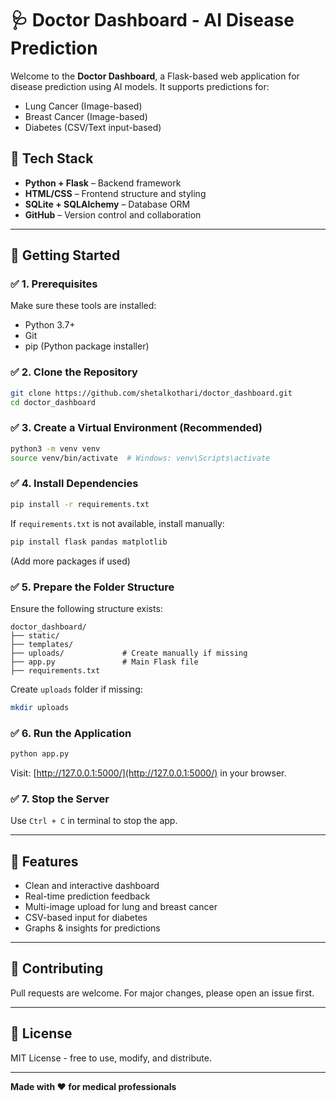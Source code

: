 # 🩺 Doctor Dashboard - AI Disease Prediction

Welcome to the **Doctor Dashboard**, a Flask-based web application for disease prediction using AI models. It supports predictions for:

- Lung Cancer (Image-based)
- Breast Cancer (Image-based)
- Diabetes (CSV/Text input-based)

## 🚀 Tech Stack

- **Python + Flask** – Backend framework
- **HTML/CSS** – Frontend structure and styling
- **SQLite + SQLAlchemy** – Database ORM
- **GitHub** – Version control and collaboration

---

## 🚀 Getting Started

### ✅ 1. Prerequisites
Make sure these tools are installed:

- Python 3.7+
- Git
- pip (Python package installer)

### ✅ 2. Clone the Repository
```bash
git clone https://github.com/shetalkothari/doctor_dashboard.git
cd doctor_dashboard
```

### ✅ 3. Create a Virtual Environment (Recommended)
```bash
python3 -m venv venv
source venv/bin/activate  # Windows: venv\Scripts\activate
```

### ✅ 4. Install Dependencies
```bash
pip install -r requirements.txt
```

If `requirements.txt` is not available, install manually:
```bash
pip install flask pandas matplotlib
```
(Add more packages if used)

### ✅ 5. Prepare the Folder Structure
Ensure the following structure exists:

```
doctor_dashboard/
├── static/
├── templates/
├── uploads/             # Create manually if missing
├── app.py               # Main Flask file
├── requirements.txt
```

Create `uploads` folder if missing:
```bash
mkdir uploads
```

### ✅ 6. Run the Application
```bash
python app.py
```

Visit: [http://127.0.0.1:5000/](http://127.0.0.1:5000/) in your browser.

### ✅ 7. Stop the Server
Use `Ctrl + C` in terminal to stop the app.

---

## 📁 Features
- Clean and interactive dashboard
- Real-time prediction feedback
- Multi-image upload for lung and breast cancer
- CSV-based input for diabetes
- Graphs & insights for predictions

---

## 🤝 Contributing
Pull requests are welcome. For major changes, please open an issue first.

---

## 📄 License
MIT License - free to use, modify, and distribute.

---

**Made with ❤️ for medical professionals**

